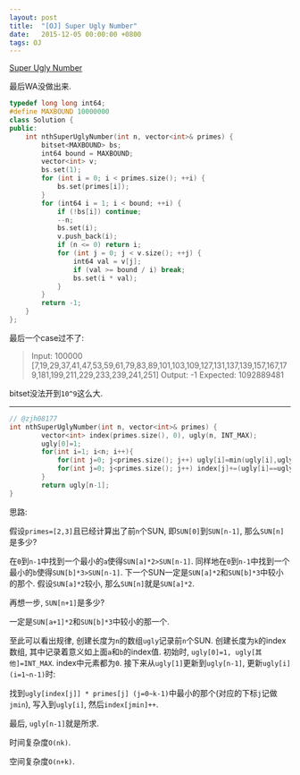 ```yaml
---
layout: post
title:  "[OJ] Super Ugly Number"
date:   2015-12-05 00:00:00 +0800
tags: OJ
---
```


[Super Ugly Number](https://leetcode.com/problems/super-ugly-number/)

最后WA没做出来.

```cpp
typedef long long int64;
#define MAXBOUND 10000000
class Solution {
public:
    int nthSuperUglyNumber(int n, vector<int>& primes) {
        bitset<MAXBOUND> bs;
        int64 bound = MAXBOUND;
        vector<int> v;
        bs.set(1);
        for (int i = 0; i < primes.size(); ++i) {
            bs.set(primes[i]);
        }
        for (int64 i = 1; i < bound; ++i) {
            if (!bs[i]) continue;
            --n;
            bs.set(i);
            v.push_back(i);
            if (n <= 0) return i;
            for (int j = 0; j < v.size(); ++j) {
                int64 val = v[j];
                if (val >= bound / i) break;
                bs.set(i * val);
            }
        }
        return -1;
    }
};
```

最后一个case过不了:

> Input: 100000
[7,19,29,37,41,47,53,59,61,79,83,89,101,103,109,127,131,137,139,157,167,179,181,199,211,229,233,239,241,251]
Output: -1
Expected: 1092889481

bitset没法开到`10^9`这么大.

---

```cpp
// @zjh08177
int nthSuperUglyNumber(int n, vector<int>& primes) {
        vector<int> index(primes.size(), 0), ugly(n, INT_MAX);
        ugly[0]=1;
        for(int i=1; i<n; i++){
            for(int j=0; j<primes.size(); j++) ugly[i]=min(ugly[i],ugly[index[j]]*primes[j]);
            for(int j=0; j<primes.size(); j++) index[j]+=(ugly[i]==ugly[index[j]]*primes[j]);
        }
        return ugly[n-1];
}
```

思路:

假设`primes=[2,3]`且已经计算出了前`n`个SUN, 即`SUN[0]`到`SUN[n-1]`, 那么`SUN[n]`是多少?

在`0`到`n-1`中找到一个最小的`a`使得`SUN[a]*2>SUN[n-1]`. 同样地在`0`到`n-1`中找到一个最小的`b`使得`SUN[b]*3>SUN[n-1]`. 下一个SUN一定是`SUN[a]*2`和`SUN[b]*3`中较小的那个. 假设`SUN[a]*2`较小, 那么`SUN[n]`就是`SUN[a]*2`.

再想一步, `SUN[n+1]`是多少?

一定是`SUN[a+1]*2`和`SUN[b]*3`中较小的那一个.

至此可以看出规律, 创建长度为`n`的数组`ugly`记录前`n`个SUN. 创建长度为`k`的index数组, 其中记录着意义如上面`a`和`b`的index值.
初始时, `ugly[0]=1, ugly[其他]=INT_MAX`. index中元素都为`0`. 接下来从`ugly[1]`更新到`ugly[n-1]`, 更新`ugly[i] (i=1~n-1)`时:

找到`ugly[index[j]] * primes[j] (j=0~k-1)`中最小的那个(对应的下标`j`记做`jmin`), 写入到`ugly[i]`, 然后`index[jmin]++`.

最后, `ugly[n-1]`就是所求.

时间复杂度`O(nk)`.

空间复杂度`O(n+k)`.